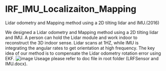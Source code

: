 # lRF_IMU_Localizaiton_Mapping
Lidar odometry and Mapping method using a 2D tilting lidar and IMU.(2016)

We designed a Lidar odometry and Mapping method using a 2D tilting lidar and IMU. A person can hold the Lidar module and work indoor to reconstruct the 3D indoor sense. Lidar scans at 1HZ, while IMU is integrating the angular rates to get orientation at high frequency. The key idea of our method is to compensate the Lidar odometry rotation error using EKF.
![image](http://ltwang.xyz/assets/post_images/2a.jpg)
Useage please refer to doc file in root folder (LRFSensor and IMU.docx).
